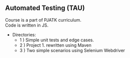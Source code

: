 ## Automated Testing (TAU)
Course is a part of PJATK curriculum.\
Code is written in JS.
* Directories:
  * 1 ) Simple unit tests and edge cases.
  * 2 ) Project 1. rewritten using Maven
  * 3 ) Two simple scenarios using Selenium Webdriver
